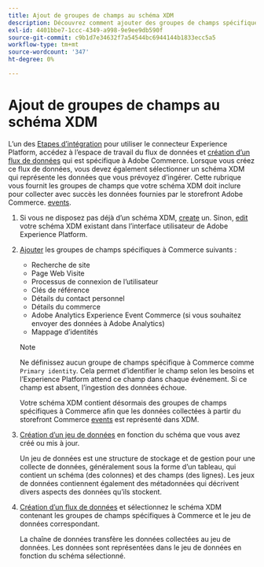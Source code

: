 ```yaml
---
title: Ajout de groupes de champs au schéma XDM
description: Découvrez comment ajouter des groupes de champs spécifiques à Adobe Commerce à un schéma XDM.
exl-id: 4401bbe7-1ccc-4349-a998-9e9ee9db590f
source-git-commit: c9b1d7e34632f7a54544bc6944144b1833ecc5a5
workflow-type: tm+mt
source-wordcount: '347'
ht-degree: 0%

---
```


# Ajout de groupes de champs au schéma XDM

L’un des [Etapes d’intégration](overview.md#onboarding-steps) pour utiliser le connecteur Experience Platform, accédez à l’espace de travail du flux de données et [création d’un flux de données](https://experienceleague.adobe.com/docs/experience-platform/edge/datastreams/overview.html) qui est spécifique à Adobe Commerce. Lorsque vous créez ce flux de données, vous devez également sélectionner un schéma XDM qui représente les données que vous prévoyez d’ingérer. Cette rubrique vous fournit les groupes de champs que votre schéma XDM doit inclure pour collecter avec succès les données fournies par le storefront Adobe Commerce. [events](events.md).

1. Si vous ne disposez pas déjà d’un schéma XDM, [create](https://experienceleague.adobe.com/docs/experience-platform/xdm/ui/resources/schemas.html#create) un. Sinon, [edit](https://experienceleague.adobe.com/docs/experience-platform/xdm/ui/resources/schemas.html#edit) votre schéma XDM existant dans l’interface utilisateur de Adobe Experience Platform.

1. [Ajouter](https://experienceleague.adobe.com/docs/experience-platform/xdm/ui/resources/schemas.html#add-field-groups) les groupes de champs spécifiques à Commerce suivants :

   - Recherche de site
   - Page Web Visite
   - Processus de connexion de l’utilisateur
   - Clés de référence
   - Détails du contact personnel
   - Détails du commerce
   - Adobe Analytics Experience Event Commerce (si vous souhaitez envoyer des données à Adobe Analytics)
   - Mappage d’identités

   >[!NOTE]
   >
   > Ne définissez aucun groupe de champs spécifique à Commerce comme `Primary identity`. Cela permet d’identifier le champ selon les besoins et l’Experience Platform attend ce champ dans chaque événement. Si ce champ est absent, l’ingestion des données échoue.

   Votre schéma XDM contient désormais des groupes de champs spécifiques à Commerce afin que les données collectées à partir du storefront Commerce [events](events.md) est représenté dans XDM.

1. [Création d’un jeu de données](https://experienceleague.adobe.com/docs/platform-learn/implement-mobile-sdk/experience-cloud/platform.html#create-a-dataset) en fonction du schéma que vous avez créé ou mis à jour.

   Un jeu de données est une structure de stockage et de gestion pour une collecte de données, généralement sous la forme d’un tableau, qui contient un schéma (des colonnes) et des champs (des lignes). Les jeux de données contiennent également des métadonnées qui décrivent divers aspects des données qu’ils stockent.

1. [Création d’un flux de données](https://experienceleague.adobe.com/docs/experience-platform/edge/datastreams/overview.html) et sélectionnez le schéma XDM contenant les groupes de champs spécifiques à Commerce et le jeu de données correspondant.

   La chaîne de données transfère les données collectées au jeu de données. Les données sont représentées dans le jeu de données en fonction du schéma sélectionné.
